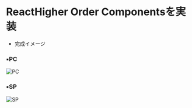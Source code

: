# ReactHigher Order Componentsを実装
- 完成イメージ

### ▪️PC
![PC](reacttasks/img/pc.gif "1")

### ▪️SP
![SP](reacttasks/img/pc.gif "1")
